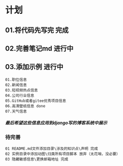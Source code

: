# 计划
## 01.将代码先写完 完成
## 02.完善笔记md 进行中
## 03.添加示例 进行中
```text
01.职位信息
02.新闻信息
03.短视频热点信息
04.公司行业信息
05.GitHub或者gitee优秀项目信息
06.高清壁纸信息 done
07.天气信息
```



##### 最后希望这些信息应用到django写的博客系统中展示

### 待完善
```text
01 README.md文件添加目录\涉及的知识点\声明 完成
02 实例目录中添加动图\归类所有项目脚本 放弃（太花哨，没必要）
03 隐藏敏感信息\更换邮箱地址 完成
```


